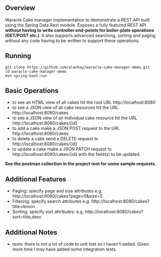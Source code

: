 ## Overview

Waracle Cake manager implementation to demonstrate a REST API built using the Spring Data Rest module. Exposes a fully featured REST API **without having to write controller end-points for boiler-plate operations (GET/POST etc.)**. It also supports advanced searching, sorting and paging without any code having to be written to support these operations.

## Running
```
git clone https://github.com/alanhay/waracle-cake-manager-demo.git
cd waracle-cake-manager-demo
mvn spring-boot:run
```

## Basic Operations

+ to see an HTML view of all cakes hit the root URL http://localhost:8080
+ to see a JSON view of all cake resources hit the URL http://localhost:8080/cakes
+ to see a JSON view of an individual cake resource hit the URL http://localhost:8080/cakes/{id}
+ to add a cake make a JSON POST request to the URL http://localhost:8080/cakes
+ to delete a cake send a DELETE request to http://localhost:8080/cakes/{id}
+ to update a cake make a JSON PATCH request to http://localhost:8080/cakes/{id} with the field(s) to be updated.

**See the postman collection in the project root for some sample requests.**

## Additional Features

+ Paging: specify page and size attributes e.g. http://localhost:8080/cakes?page=0&size=5
+ Filtering: specify search attributes e.g. http://localhost:8080/cakes?title=lemon
+ Sorting: specify sort attributes: e.g. http://localhost:8080/cakes?sort=title,desc

## Additional Notes

+ tests: there is not a lot of code to unit test so I haven't added. Given more time I may have added some integration tests.
